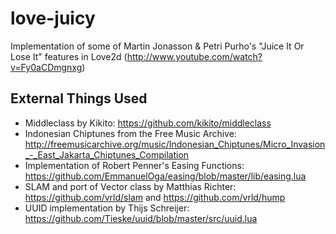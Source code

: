 love-juicy
==========

Implementation of some of Martin Jonasson &amp; Petri Purho's "Juice It Or Lose It" features in Love2d (http://www.youtube.com/watch?v=Fy0aCDmgnxg)



External Things Used
--------------------

* Middleclass by Kikito: https://github.com/kikito/middleclass
* Indonesian Chiptunes from the Free Music Archive: http://freemusicarchive.org/music/Indonesian_Chiptunes/Micro_Invasion_-_East_Jakarta_Chiptunes_Compilation
* Implementation of Robert Penner's Easing Functions: https://github.com/EmmanuelOga/easing/blob/master/lib/easing.lua
* SLAM and port of Vector class by Matthias Richter: https://github.com/vrld/slam and https://github.com/vrld/hump
* UUID implementation by Thijs Schreijer: https://github.com/Tieske/uuid/blob/master/src/uuid.lua
